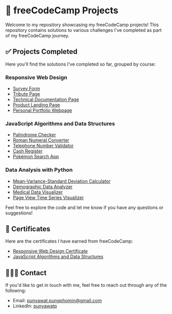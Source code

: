 # 🚀 freeCodeCamp Projects

Welcome to my repository showcasing my freeCodeCamp projects! This repository contains solutions to various challenges I've completed as part of my freeCodeCamp journey.

## ✅ Projects Completed
Here you'll find the solutions I've completed so far, grouped by course:

### Responsive Web Design
- [Survey Form](./Responsive%20Web%20Design/Survey%20Form/preview.png)
- [Tribute Page](./Responsive%20Web%20Design/Tribute%20Page/preview.png)
- [Technical Documentation Page](./Responsive%20Web%20Design/Technical%20Documentation%20Page/preview.png)
- [Product Landing Page](./Responsive%20Web%20Design/Product%20Landing%20Page/preview.png)
- [Personal Portfolio Webpage](./Responsive%20Web%20Design/Personal%20Portfolio%20Webpage/preview.png)

### JavaScript Algorithms and Data Structures
- [Palindrome Checker](./JavaScript%20Algorithms%20and%20Data%20Structures/Palindrome%20Checker/preview.png)
- [Roman Numeral Converter](./JavaScript%20Algorithms%20and%20Data%20Structures/Roman%20Numeral%20Converter/preview.png)
- [Telephone Number Validator](./JavaScript%20Algorithms%20and%20Data%20Structures/Telephone%20Number%20Validator/preview.png)
- [Cash Register](./JavaScript%20Algorithms%20and%20Data%20Structures/Cash%20Register/preview.png)
- [Pokémon Search App](./JavaScript%20Algorithms%20and%20Data%20Structures/Pokémon%20Search%20App/preview.png)

### Data Analysis with Python
- [Mean-Variance-Standard Deviation Calculator](./Data%20Analysis%20with%20Python/Mean-Variance-Standard%20Deviation%20Calculator/preview.png)
- [Demographic Data Analyzer](./Data%20Analysis%20with%20Python/Demographic%20Data%20Analyzer/report.ipynb)
- [Medical Data Visualizer](./Data%20Analysis%20with%20Python/Medical%20Data%20Visualizer/report.ipynb)
- [Page View Time Series Visualizer](./Data%20Analysis%20with%20Python/Page%20View%20Time%20Series%20Visualizer/report.ipynb)

Feel free to explore the code and let me know if you have any questions or suggestions!

## 🏅 Certificates

Here are the certificates I have earned from freeCodeCamp:

- [Responsive Web Design Certificate](https://www.freecodecamp.org/certification/Punyawat/responsive-web-design)
- [JavaScript Algorithms and Data Structures](https://www.freecodecamp.org/certification/Punyawat/javascript-algorithms-and-data-structures-v8)

## 🙋🏻‍♂️ Contact

If you'd like to get in touch with me, feel free to reach out through any of the following:

- Email: punyawat.pungphomin@gmail.com
- LinkedIn: [punyawatp](https://www.linkedin.com/in/punyawatp/)
